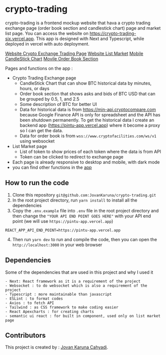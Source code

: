 # crypto-trading
crypto-trading is a frontend mockup website that hava a crypto trading exchange page (order book section and candlestick chart) page and market list page. You can access the website on https://crypto-trading-six.vercel.app. This app is designed with Next and Typescript, while deployed in vercel with auto deployment.

[Website Crypto Exchange Trading Page](./screenshots/website_1.png)
[Website List Market](./screenshots/website_2.png)
[Mobile CandleStick Chart](./screenshots/mobile_1.png)
[Movile Order Book Section](./screenshots/mobile_2.png)

Pages and functions on the app :
- Crypto Trading Exchange page
  - CandleStick Chart that can show BTC historical data by minutes, hours, or days
  - Order book section that shows asks and bids of BTC USD that can be grouped by 0.5, 1, and 2.5
  - Some description of BTC for better UI
  - Data for historical data is from https://min-api.cryptocompare.com because Google Finance API is only for spreadsheet and the API has been shutdown permanently. To get the historical data I create an backend app (https://pintu-app.vercel.app) where it become a proxy so I can get the data. 
  - Data for order book is from ``wss://www.cryptofacilities.com/ws/v1`` using websocket
- List Market page
  - List of token to show prices of each token where the data is from API
  - Token can be clicked to redirect to exchange page
- Each page is already responsive to desktop and mobile, with dark mode
- you can find other functions in the [app](https://crypto-trading-six.vercel.app)

## How to run the code

1. Clone this repository `git@github.com:JovanKaruna/crypto-trading.git`
2. In the root project directory, run `yarn install` to install all the dependencies
3. Copy the `.env.example` file into `.env` file in the root project directory and then change the `"YOUR API END POINT GOES HERE"` with your API end point (we will use `https://pintu-app.vercel.app`)
```
REACT_APP_API_END_POINT=https://pintu-app.vercel.app
```
4. Then run `yarn dev` to run and compile the code, then you can open the ``http://localhost:3000`` in your web browser

## Dependencies
Some of the dependencies that are used in this project and why I used it
```
- Next: React framework as it is a requirement of the project
- Websocket : to do websocket which is also a requirement of the project
- Typescript : more maintainable than javascript
- ESLint : to format codes
- Axios : to fetch API
- Tailwind : as CSS framework to make coding easier
- React Apexcharts : for creating charts
- semantic ui react : for built in component, used only on list market page
```

## Contributors
This project is created by :
[Jovan Karuna Cahyadi](https://www.linkedin.com/in/jovan-karuna-cahyadi/).